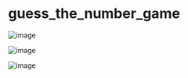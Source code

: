 # guess_the_number_game

![image](https://github.com/user-attachments/assets/916c7cab-9121-4315-ad66-57f7f73565e5)


![image](https://github.com/user-attachments/assets/94de41a1-ac42-4078-9573-7e2f67ac4413)

![image](https://github.com/user-attachments/assets/419b91fa-a388-4f09-ad08-0ccc54bee08f)



